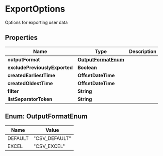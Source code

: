 

# ExportOptions

Options for exporting user data

## Properties

| Name | Type | Description | Notes |
|------------ | ------------- | ------------- | -------------|
|**outputFormat** | [**OutputFormatEnum**](#OutputFormatEnum) |  |  |
|**excludePreviouslyExported** | **Boolean** |  |  [optional] |
|**createdEarliestTime** | **OffsetDateTime** |  |  [optional] |
|**createdOldestTime** | **OffsetDateTime** |  |  [optional] |
|**filter** | **String** |  |  [optional] |
|**listSeparatorToken** | **String** |  |  [optional] |



## Enum: OutputFormatEnum

| Name | Value |
|---- | -----|
| DEFAULT | &quot;CSV_DEFAULT&quot; |
| EXCEL | &quot;CSV_EXCEL&quot; |



